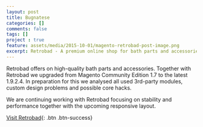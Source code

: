 ```yaml
---
layout: post
title: Bugnatese
categories: []
comments: false
tags: []
project : true
feature: assets/media/2015-10-01/magento-retrobad-post-image.png
excerpt: Retrobad - A premium online shop for bath parts and accessories, based on Magento
---
```


Retrobad offers on high-quality bath parts and accessories. Together with Retrobad we upgraded from Magento Community Edition 1.7 to the latest 1.9.2.4. In preparation for this we analysed all used 3rd-party modules, custom design problems and possible core hacks.

We are continuing working with Retrobad focusing on stability and performance together with the upcoming responsive layout.

[Visit Retrobad](https://retrobad.de){: .btn .btn-success}